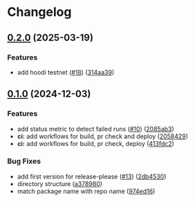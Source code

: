 # Changelog

## [0.2.0](https://github.com/ethereum/discv4-crawl/compare/0.1.0...0.2.0) (2025-03-19)


### Features

* add hoodi testnet ([#18](https://github.com/ethereum/discv4-crawl/issues/18)) ([314aa39](https://github.com/ethereum/discv4-crawl/commit/314aa3979ca6b9506ba80795b2615f04de11a4e2))

## [0.1.0](https://github.com/ethereum/discv4-crawl/compare/0.0.1...0.1.0) (2024-12-03)


### Features

* add status metric to detect failed runs ([#10](https://github.com/ethereum/discv4-crawl/issues/10)) ([2085ab3](https://github.com/ethereum/discv4-crawl/commit/2085ab36f484e2fbce1bea5e4793154de6e7c70c))
* **ci:** add workflows for build, pr check and deploy ([2058429](https://github.com/ethereum/discv4-crawl/commit/2058429cd70d7ccb9188aa6d3554d85369bfd65b))
* **ci:** add workflows for build, pr check, deploy ([413fdc2](https://github.com/ethereum/discv4-crawl/commit/413fdc2966d11ebff222ac4a261db6cee381cffb))


### Bug Fixes

* add first version for release-please ([#13](https://github.com/ethereum/discv4-crawl/issues/13)) ([2db4530](https://github.com/ethereum/discv4-crawl/commit/2db45307d804160aea98e9fbbef23b05893eac97))
* directory structure ([a378980](https://github.com/ethereum/discv4-crawl/commit/a37898084558ad814a533aa27d5bd9c344532c0a))
* match package name with repo name ([974ed16](https://github.com/ethereum/discv4-crawl/commit/974ed1665632530338a42adde084cc3646dc01d9))
